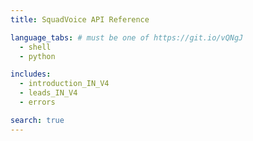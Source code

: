 ```yaml
---
title: SquadVoice API Reference

language_tabs: # must be one of https://git.io/vQNgJ
  - shell
  - python

includes:
  - introduction_IN_V4
  - leads_IN_V4
  - errors

search: true
---
```

